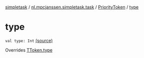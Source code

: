 [simpletask](../../index.md) / [nl.mpcjanssen.simpletask.task](../index.md) / [PriorityToken](index.md) / [type](.)

# type

`val type: Int` [(source)](https://github.com/mpcjanssen/simpletask-android/blob/master/src/main/java/nl/mpcjanssen/simpletask/task/Task.kt#L499)

Overrides [TToken.type](../-t-token/type.md)

